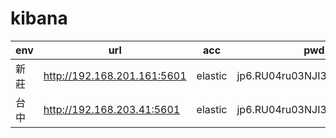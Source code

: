# kibana
| env  | url                         | acc     | pwd                          |
| ---- | --------------------------- | ------- | ---------------------------- |
| 新莊 | http://192.168.201.161:5601 | elastic | jp6.RU04ru03NJI3@ptx@elastic |
| 台中 | http://192.168.203.41:5601  | elastic | jp6.RU04ru03NJI3@ptx@elastic |
